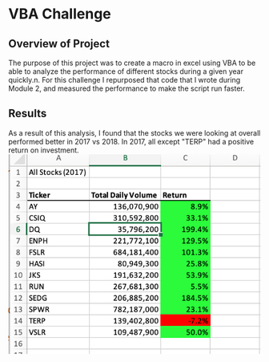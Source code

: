 # VBA Challenge
## Overview of Project
The purpose of this project was to create a macro in excel using VBA to be able to analyze the performance of different stocks during a given year quickly.n. For this challenge I repurposed that code that I wrote during Module 2, and measured the performance to make the script run faster.
## Results
As a result of this analysis, I found that the stocks we were looking at overall performed better in 2017 vs 2018.  In 2017, all except "TERP" had a positive return on investment.  
![](resources/stocks_2017.png)
